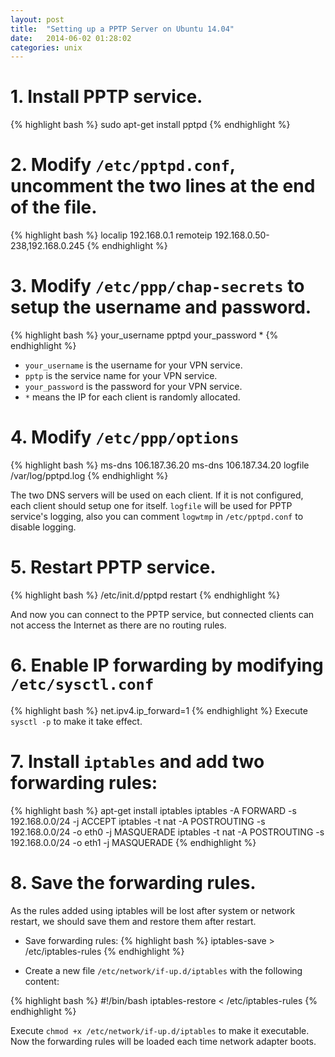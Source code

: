 ```yaml
---
layout: post
title:  "Setting up a PPTP Server on Ubuntu 14.04"
date:   2014-06-02 01:28:02
categories: unix
---
```


# 1. Install PPTP service.

{% highlight bash %}
sudo apt-get install pptpd
{% endhighlight %}

# 2. Modify `/etc/pptpd.conf`, uncomment the two lines at the end of the file.

{% highlight bash %}
localip 192.168.0.1
remoteip 192.168.0.50-238,192.168.0.245
{% endhighlight %}

# 3. Modify `/etc/ppp/chap-secrets` to setup the username and password.

{% highlight bash %}
your_username pptpd your_password *
{% endhighlight %}

* `your_username` is the username for your VPN service.
* `pptp` is the service name for your VPN service.
* `your_password` is the password for your VPN service.
* `*` means the IP for each client is randomly allocated.

# 4. Modify `/etc/ppp/options`
{% highlight bash %}
ms-dns 106.187.36.20
ms-dns 106.187.34.20
logfile /var/log/pptpd.log
{% endhighlight %}

  The two DNS servers will be used on each client. If it is not configured, each client should setup one for itself. `logfile` will be used for PPTP service's logging, also you can comment `logwtmp` in `/etc/pptpd.conf` to disable logging.

# 5. Restart PPTP service.
{% highlight bash %}
/etc/init.d/pptpd restart
{% endhighlight %}

  And now you can connect to the PPTP service, but connected clients can not access the Internet as there are no routing rules.

# 6. Enable IP forwarding by modifying `/etc/sysctl.conf`

{% highlight bash %}
net.ipv4.ip_forward=1
{% endhighlight %}
  Execute `sysctl -p` to make it take effect.

# 7. Install `iptables` and add two forwarding rules:

{% highlight bash %}
apt-get install iptables
iptables -A FORWARD -s 192.168.0.0/24 -j ACCEPT
iptables -t nat -A POSTROUTING -s 192.168.0.0/24 -o eth0 -j MASQUERADE
iptables -t nat -A POSTROUTING -s 192.168.0.0/24 -o eth1 -j MASQUERADE
{% endhighlight %}



# 8. Save the forwarding rules.
  As the rules added using iptables will be lost after system or network restart, we should save them and restore them after restart.

  * Save forwarding rules:
{% highlight bash %}
iptables-save > /etc/iptables-rules
{% endhighlight %}  

  * Create a new file `/etc/network/if-up.d/iptables` with the following content:

{% highlight bash %}
#!/bin/bash
 iptables-restore < /etc/iptables-rules
{% endhighlight %}  


  Execute `chmod +x /etc/network/if-up.d/iptables` to make it executable. Now the forwarding rules will be loaded each time network adapter boots.

